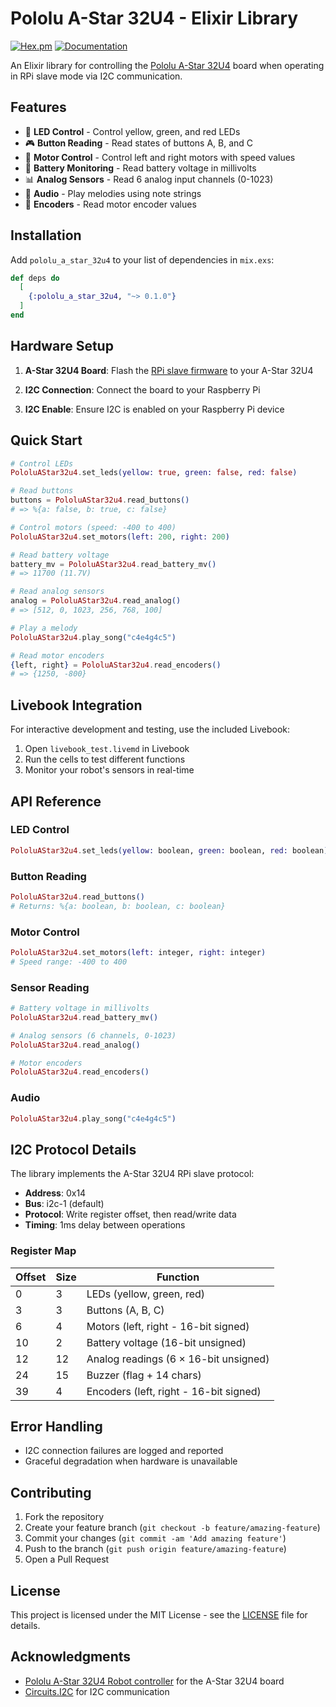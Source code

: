 # Pololu A-Star 32U4 - Elixir Library

[![Hex.pm](https://img.shields.io/hexpm/v/pololu_a_star_32u4.svg)](https://hex.pm/packages/pololu_a_star_32u4)
[![Documentation](https://img.shields.io/badge/docs-hexdocs-blue.svg)](https://hexdocs.pm/pololu_a_star_32u4)

An Elixir library for controlling the [Pololu A-Star 32U4](https://www.pololu.com/category/149/a-star-32u4-programmable-controllers) board when operating in RPi slave mode via I2C communication.

## Features

- 🚦 **LED Control** - Control yellow, green, and red LEDs
- 🎮 **Button Reading** - Read states of buttons A, B, and C
- 🚗 **Motor Control** - Control left and right motors with speed values
- 🔋 **Battery Monitoring** - Read battery voltage in millivolts
- 📊 **Analog Sensors** - Read 6 analog input channels (0-1023)
- 🎵 **Audio** - Play melodies using note strings
- 📏 **Encoders** - Read motor encoder values

## Installation

Add `pololu_a_star_32u4` to your list of dependencies in `mix.exs`:

```elixir
def deps do
  [
    {:pololu_a_star_32u4, "~> 0.1.0"}
  ]
end
```

## Hardware Setup

1. **A-Star 32U4 Board**: Flash the [RPi slave firmware](https://github.com/pololu/pololu-rpi-slave-arduino-library/blob/master/examples/AStarRPiSlaveDemo/AStarRPiSlaveDemo.ino) to your A-Star 32U4
2. **I2C Connection**: Connect the board to your Raspberry Pi

3. **I2C Enable**: Ensure I2C is enabled on your Raspberry Pi device

## Quick Start

```elixir
# Control LEDs
PololuAStar32u4.set_leds(yellow: true, green: false, red: false)

# Read buttons
buttons = PololuAStar32u4.read_buttons()
# => %{a: false, b: true, c: false}

# Control motors (speed: -400 to 400)
PololuAStar32u4.set_motors(left: 200, right: 200)

# Read battery voltage
battery_mv = PololuAStar32u4.read_battery_mv()
# => 11700 (11.7V)

# Read analog sensors
analog = PololuAStar32u4.read_analog()
# => [512, 0, 1023, 256, 768, 100]

# Play a melody
PololuAStar32u4.play_song("c4e4g4c5")

# Read motor encoders
{left, right} = PololuAStar32u4.read_encoders()
# => {1250, -800}
```

## Livebook Integration

For interactive development and testing, use the included Livebook:

1. Open `livebook_test.livemd` in Livebook
2. Run the cells to test different functions
3. Monitor your robot's sensors in real-time

## API Reference

### LED Control

```elixir
PololuAStar32u4.set_leds(yellow: boolean, green: boolean, red: boolean)
```

### Button Reading

```elixir
PololuAStar32u4.read_buttons()
# Returns: %{a: boolean, b: boolean, c: boolean}
```

### Motor Control

```elixir
PololuAStar32u4.set_motors(left: integer, right: integer)
# Speed range: -400 to 400
```

### Sensor Reading

```elixir
# Battery voltage in millivolts
PololuAStar32u4.read_battery_mv()

# Analog sensors (6 channels, 0-1023)
PololuAStar32u4.read_analog()

# Motor encoders
PololuAStar32u4.read_encoders()
```

### Audio

```elixir
PololuAStar32u4.play_song("c4e4g4c5")
```

## I2C Protocol Details

The library implements the A-Star 32U4 RPi slave protocol:

- **Address**: 0x14
- **Bus**: i2c-1 (default)
- **Protocol**: Write register offset, then read/write data
- **Timing**: 1ms delay between operations

### Register Map

| Offset | Size | Function |
|--------|------|----------|
| 0      | 3    | LEDs (yellow, green, red) |
| 3      | 3    | Buttons (A, B, C) |
| 6      | 4    | Motors (left, right - 16-bit signed) |
| 10     | 2    | Battery voltage (16-bit unsigned) |
| 12     | 12   | Analog readings (6 × 16-bit unsigned) |
| 24     | 15   | Buzzer (flag + 14 chars) |
| 39     | 4    | Encoders (left, right - 16-bit signed) |

## Error Handling

- I2C connection failures are logged and reported
- Graceful degradation when hardware is unavailable

## Contributing

1. Fork the repository
2. Create your feature branch (`git checkout -b feature/amazing-feature`)
3. Commit your changes (`git commit -am 'Add amazing feature'`)
4. Push to the branch (`git push origin feature/amazing-feature`)
5. Open a Pull Request

## License

This project is licensed under the MIT License - see the [LICENSE](LICENSE) file for details.

## Acknowledgments

- [Pololu A-Star 32U4 Robot controller](https://www.pololu.com/docs/0J66) for the A-Star 32U4 board
- [Circuits.I2C](https://hex.pm/packages/circuits_i2c) for I2C communication
